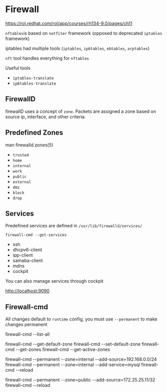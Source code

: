 # Firewall

https://rol.redhat.com/rol/app/courses/rh134-9.0/pages/ch11

`nftables`is based on `netfiter` framework (opposed to deprecated `iptables` framework)

iptables had multiple tools (`iptables`, `ip6tables`, `ebtables`, `arptables`)

`nft` tool handles everything for `nftables`

Useful tools
- `iptables-translate`
- `ip6tables-translate`


## FirewallD

firewallD uses a concept of `zone`. Packets are assigned a zone based on source ip, interface, and other criteria.

## Predefined Zones

man firewalld.zones(5)

- `trusted`
- `home`
- `internal`
- `work`
- `public`
- `external`
- `dmz`
- `block`
- `drop`


## Services

Predefined services are defined in `/usr/lib/firewalld/services/`

`firewall-cmd --get-services`


- ssh
- dhcpv6-client
- ipp-client
- samaba-client
- mdns
- cockpit

You can also manage services through cockpit

[http://localhost:9090](http://localhost:9090)

## Firewall-cmd

All changes default to `runtime` config, you must use `--permanent` to make changes permanent

firewall-cmd --list-all

firewall-cmd --get-default-zone
firewall-cmd --set-default-zone
firewall-cmd --get-zones
firewall-cmd --get-active-zones

firewall-cmd --permanent --zone=internal --add-source=192.168.0.0/24
firewall-cmd --permanent --zone=internal --add-service=mysql
firewall-cmd --reload

firewall-cmd --permanent --zone=public --add-source=172.25.25.11/32
firewall-cmd --reload
